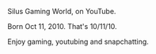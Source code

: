 Silus Gaming World, on YouTube.

Born Oct 11, 2010. That's 10/11/10.

Enjoy gaming, youtubing and snapchatting.

